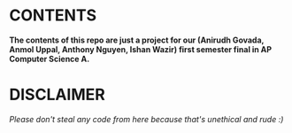 # CONTENTS

**The contents of this repo are just a project for our (Anirudh Govada, Anmol Uppal, Anthony Nguyen, Ishan Wazir) first semester final in AP Computer Science A.**

# DISCLAIMER

*Please don't steal any code from here because that's unethical and rude :)*
